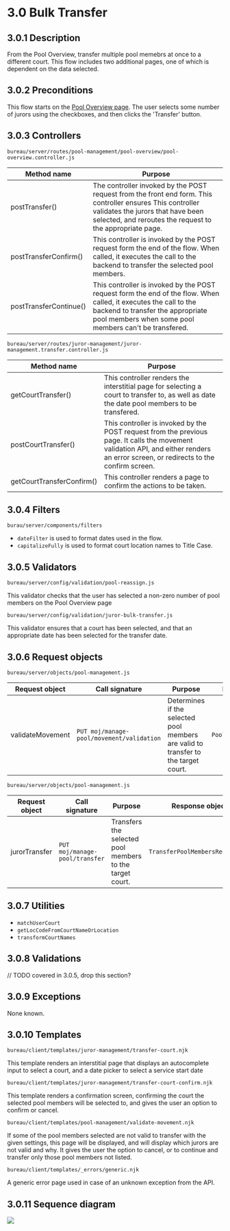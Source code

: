 # 3.0 Bulk Transfer
## 3.0.1 Description
From the Pool Overview, transfer multiple pool memebrs at once to a different court. This flow includes two additional pages, one of which is dependent on the data selected. 

## 3.0.2 Preconditions
This flow starts on the [Pool Overview page](./pool-overview.md). The user selects some number of jurors using the checkboxes, and then clicks the 'Transfer' button.

## 3.0.3 Controllers
`bureau/server/routes/pool-management/pool-overview/pool-overview.controller.js`

| Method name | Purpose |
|-|-|
| postTransfer() | The controller invoked by the POST request from the front end form. This controller ensures This controller validates the jurors that have been selected, and reroutes the request to the appropriate page. |
| postTransferConfirm() | This controller is invoked by the POST request form the end of the flow. When called, it executes the call to the backend to transfer the selected pool members. |
| postTransferContinue() | This controller is invoked by the POST request form the end of the flow. When called, it executes the call to the backend to transfer the appropriate pool members when some pool members can't be transfered. |

`bureau/server/routes/juror-management/juror-management.transfer.controller.js`

| Method name | Purpose |
|-|-|
| getCourtTransfer() | This controller renders the interstitial page for selecting a court to transfer to, as well as date the date pool members to be transfered. |
| postCourtTransfer() | This controller is invoked by the POST request from the previous page. It calls the movement validation API, and either renders an error screen, or redirects to the confirm screen. |
| getCourtTransferConfirm() | This controller renders a page to confirm the actions to be taken. |

## 3.0.4 Filters
`burau/server/components/filters`

* `dateFilter` is used to format dates used in the flow.
* `capitalizeFully` is used to format court location names to Title Case.

## 3.0.5 Validators
`bureau/server/config/validation/pool-reassign.js`

This validator checks that the user has selected a non-zero number of pool members on the Pool Overview page

`bureau/server/config/validation/juror-bulk-transfer.js`

This validator ensures that a court has been selected, and that an appropriate date has been selected for the transfer date.

## 3.0.6 Request objects
`bureau/server/objects/pool-management.js`

| Request object | Call signature | Purpose | Response object |
|-|-|-|-|
| validateMovement | `PUT moj/manage-pool/movement/validation` | Determines if the selected pool members are valid to transfer to the target court. | `PoolSummaryResponseDTO` |

`bureau/server/objects/pool-management.js`

| Request object | Call signature | Purpose | Response object |
|-|-|-|-|
| jurorTransfer | `PUT moj/manage-pool/transfer` | Transfers the selected pool members to the target court. | `TransferPoolMembersRequestDTO` |

## 3.0.7 Utilities
* `matchUserCourt`
* `getLocCodeFromCourtNameOrLocation`
* `transformCourtNames`

## 3.0.8 Validations
// TODO covered in 3.0.5, drop this section?

## 3.0.9 Exceptions
None known.

## 3.0.10 Templates

`bureau/client/templates/juror-management/transfer-court.njk` 

This template renders an interstitial page that displays an autocomplete input to select a court, and a date picker to select a service start date

`bureau/client/templates/juror-management/transfer-court-confirm.njk` 

This template renders a confirmation screen, confirming the court the selected pool members will be selected to, and gives the user an option to confirm or cancel. 

`bureau/client/templates/pool-management/validate-movement.njk` 

If some of the pool members selected are not valid to transfer with the given settings, this page will be displayed, and will display which jurors are not valid and why. It gives the user the option to cancel, or to continue and transfer only those pool members not listed.

`bureau/client/templates/_errors/generic.njk` 

A generic error page used in case of an unknown exception from the API.

## 3.0.11 Sequence diagram
![](/frontend/bureau/umls/bulk-transfer.svg)